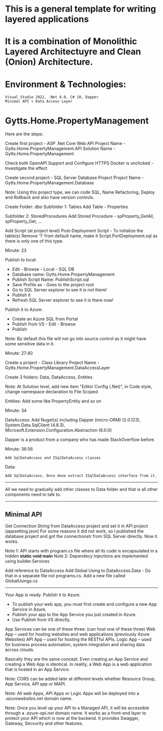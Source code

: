 # This is a general template for writing layered applications 
# It is a combination of Monolithic Layered Architectuyre and Clean (Onion) Architecture.
# Environment & Technologies: 
    Visual Studio 2022, .Net 6.0, C# 10, Dapper 
    Minimal API + Data Access Layer

# Gytts.Home.PropertyManagement

Here are the steps:

Create first project - ASP .Net Core Web API
Project Name - Gytts.Home.PropertyManagement.API
Solution Name - Gytts.Home.PropertyManagement

Check both OpenAPI Support and Configure HTTPS 
Docker is unchcked - Investigate the effect

Create second project - SQL Server Database Project 
Project Name - Gytts.Home.PropertyManagement.Database

Note: Using this project type, we can code SQL, Name Refactoring, Deploy and Rollback and also have version controls.

Create Folder: dbo
Subfolder 1: Tables
	Add Table - Properties

Subfolder 2: StoredProcedures
	Add Stored Procedure - spProperty_GetAll, spProperty_Get, ...

Add Script (at project level) 
	Post-Deployment Script - To initialize the table(s)
	Remove '1' from default name, make it Script.PortDeployment.sql as there is only one of this type.
	
Minute: 23

Publish to local:

- Edit - Browse - Local - SQL DB
- Database name: Gytts.Home.PropertyManagement
- Publish Script Name: PublishScript.sql
- Save Profile as - Goes to the project root
- Go to SQL Server explorer to see it is not there!
- Publish it
- Refresh SQL Server explorer to see it is there now!
	
Publish it to Azure:

- Create an Azure SQL from Portal
- Publish from VS - Edit - Browse 
- Publish 

Note: By default this file will not go into source control as it might have some sensitive data in it.

Minute: 27:40

Create a project - Class Library
Project Name - Gytts.Home.PropertyManagement.DataAccessLayer

Create 3 folders: Data, DataAccess, Entities

Note: At Solution level, add new item "Editor Config (.Net)", in Code style, change namespace declaration to File Scoped

Entities: Add some like PropertyEntity and so on 

Minute: 34

DataAccess: 
	Add Nuget(s) including Dapper (micro-ORM) (2.0.123), 
						   System.Data.SqlClient (4.8.3), 
						   Microsoft.Extension.Configuration.Abstraction (6.0.0)
	

Dapper is a product from a company who has made StackOverflow before.

Minute: 36:56

	Add SqlDataAccess and ISqlDataAccess classes
	
Data: 
	
	Add SqlDataAccess. Once done extract ISqlDataAccess interface from it.
	
------------------------------------
All we need to gradually add other classes to Data folder and that is all other components need to talk to.

-----------------------------------
Minimal API 
-----------------------------------

Get Connection String from DataAccess project and set it in API project (appsetting.json)
For some reasons it did not work, so I published the database project and got the connectionstr from SQL Server directly. Now it works.

Note 1: API starts with program.cs file where all its code is encapsulated in a hidden **static void main**
Note 2: Dependecy Injections are implemented using builder.Services

Add reference to DataAccess 
Add Global Using to DataAccess.Data - Do that in a separate file not programs.cs. Add a new file called GlobalUsings.cs


-------------------------------------------------------------------------------------------------------------
Your App is ready. Publish it to Azure.
- To publish your web app, you must first create and configure a new App Service in Azure.
- Publish your app to the App Service you just created in Azure.
- Use Publish from VS directly.

App Services can be one of these three: (can host one of these three)
Web App – used for hosting websites and web applications (previously Azure Websites)
API App – used for hosting the RESTful APIs.
Logic App – used for business process automation, system integration and sharing data across clouds.

Basically they are the same concept. Even creating an App Service and creating a Web App is identical. In reality, a Web App is a web application that is hosted in an App Service.

Note: CORS can be added later at different levels whether Resource Group, App Service, API app or MAPI.

Note: All web Apps, API Apps or Logic Apps will be deployed into a _.azurewebsites.net_ domain name.

Note: Once you level up your API to a Managed API, it will be accessible through a _.azure-api.net_ domain name. It works as a front-end layer to protect your API which is now at the backend. It provides Swagger, Gateway, Secvurity and other features.



